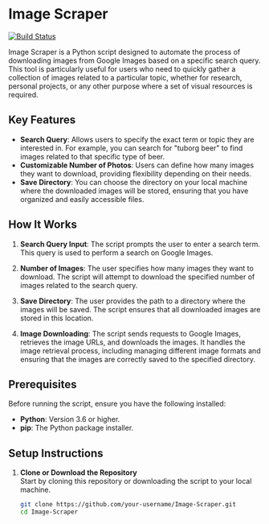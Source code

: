 # Image Scraper
[![Build Status](https://travis-ci.org/joemccann/dillinger.svg?branch=master)](https://travis-ci.org/joemccann/dillinger)

Image Scraper is a Python script designed to automate the process of downloading images from Google Images based on a specific search query. This tool is particularly useful for users who need to quickly gather a collection of images related to a particular topic, whether for research, personal projects, or any other purpose where a set of visual resources is required.

## Key Features

- **Search Query**: Allows users to specify the exact term or topic they are interested in. For example, you can search for "tuborg beer" to find images related to that specific type of beer.
- **Customizable Number of Photos**: Users can define how many images they want to download, providing flexibility depending on their needs.
- **Save Directory**: You can choose the directory on your local machine where the downloaded images will be stored, ensuring that you have organized and easily accessible files.

## How It Works

1. **Search Query Input**: The script prompts the user to enter a search term. This query is used to perform a search on Google Images.

2. **Number of Images**: The user specifies how many images they want to download. The script will attempt to download the specified number of images related to the search query.

3. **Save Directory**: The user provides the path to a directory where the images will be saved. The script ensures that all downloaded images are stored in this location.

4. **Image Downloading**: The script sends requests to Google Images, retrieves the image URLs, and downloads the images. It handles the image retrieval process, including managing different image formats and ensuring that the images are correctly saved to the specified directory.

## Prerequisites

Before running the script, ensure you have the following installed:

- **Python**: Version 3.6 or higher.
- **pip**: The Python package installer.

## Setup Instructions

1. **Clone or Download the Repository**  
   Start by cloning this repository or downloading the script to your local machine.

   ```bash
   git clone https://github.com/your-username/Image-Scraper.git
   cd Image-Scraper



